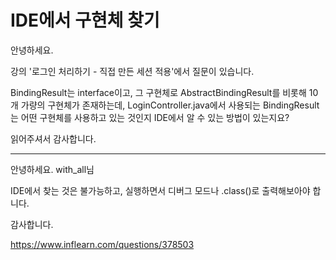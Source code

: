 # IDE에서 구현체 찾기

안녕하세요.

강의 '로그인 처리하기 - 직접 만든 세션 적용'에서 질문이 있습니다.

BindingResult는 interface이고, 그 구현체로 AbstractBindingResult를 비롯해 10개 가량의 구현체가 존재하는데, LoginController.java에서 사용되는 BindingResult는 어떤 구현체를 사용하고 있는 것인지 IDE에서 알 수 있는 방법이 있는지요?

읽어주셔서 감사합니다.

<hr>

안녕하세요. with_all님

IDE에서 찾는 것은 불가능하고, 실행하면서 디버그 모드나 .class()로 출력해보아야 합니다.

감사합니다.

https://www.inflearn.com/questions/378503

